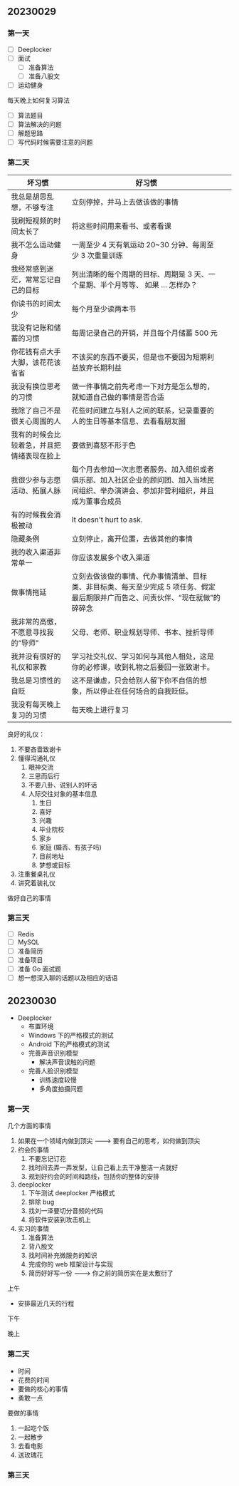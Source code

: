 ## 20230029

### 第一天

- [ ] Deeplocker
- [ ] 面试
	- [ ] 准备算法
	- [ ] 准备八股文
- [ ] 运动健身

每天晚上如何复习算法

- [ ] 算法题目
- [ ] 算法解决的问题
- [ ] 解题思路
- [ ] 写代码时候需要注意的问题

### 第二天

| 坏习惯                                     | 好习惯                                                                                                                                 |     |
| ------------------------------------------ | -------------------------------------------------------------------------------------------------------------------------------------- | --- |
| 我总是胡思乱想，不够专注                   | 立刻停掉，并马上去做该做的事情                                                                                                         |     |
| 我刷短视频的时间太长了                     | 将这些时间用来看书、或者看课                                                                                                           |     |
| 我不怎么运动健身                           | 一周至少 4 天有氧运动 20~30 分钟、每周至少 3 次重量训练                                                                                |     |
| 我经常感到迷茫，常常忘记自己的目标         | 列出清晰的每个周期的目标、周期是 3 天、一个星期、半个月等等、 如果 … 怎样办？                                                          |     |
| 你读书的时间太少                           | 每个月至少读两本书                                                                                                                     |     |
| 我没有记账和储蓄的习惯                     | 每周记录自己的开销，并且每个月储蓄 500 元                                                                                              |     |
| 你花钱有点大手大脚，该花花该省省           | 不该买的东西不要买，但是也不要因为短期利益放弃长期利益                                                                                 |     |
| 我没有换位思考的习惯                       | 做一件事情之前先考虑一下对方是怎么想的，就知道自己做的事情是否合适                                                                     |     |
| 我除了自己不是很关心周围的人               | 花些时间建立与别人之间的联系，记录重要的人的生日等基本信息、去看看朋友圈                                                               |     |
| 我有的时候会比较着急，并且把情绪表现在脸上 | 要做到喜怒不形于色                                                                                                                     |     |
| 我很少参与志愿活动、拓展人脉               | 每个月去参加一次志愿者服务、加入组织或者俱乐部、加入社区企业的顾问团、加入当地民间组织、举办演讲会、参加非营利组织，并且成为董事会成员 |     |
| 有的时候我会消极被动                       | It doesn't hurt to ask.                                                                                                                |     |
| 隐藏条例                                   | 立刻停止，离开位置，去做其他的事情                                                                                                     |     |
| 我的收入渠道非常单一                       | 你应该发展多个收入渠道                                                                                                                 |     |
| 做事情拖延                                 | 立刻去做该做的事情、代办事情清单、目标类、非目标类、每天至少完成 5 项任务、假定最后期限并广而告之、问责伙伴、“现在就做”的碎碎念        |     |
| 我非常的高傲，不愿意寻找我的“导师”         | 父母、老师、职业规划导师、书本、挫折导师                                                                                               |     |
| 我并没有很好的礼仪和家教                   | 学习社交礼仪、学习如何与其他人相处，这是你的必修课，收到礼物之后要回一张致谢卡。                                                       |     |
| 我总是习惯性的自贬                         | 这不是谦虚，只会给别人留下你不自信的想象，所以停止在任何场合的自我贬低。                                                               |     |
| 我没有每天晚上复习的习惯                   | 每天晚上进行复习                                                                                                                                       |     |

良好的礼仪：

1. 不要吝啬致谢卡
2. 懂得沟通礼仪
	1. 眼神交流
	2. 三思而后行
	3. 不要八卦、说别人的坏话
	4. 人际交往对象的基本信息
		1. 生日
		2. 喜好
		3. 兴趣
		4. 毕业院校
		5. 家乡
		6. 家庭 (婚否、有孩子吗)
		7. 目前地址
		8. 梦想或目标
3. 注重餐桌礼仪
4. 讲究着装礼仪

做好自己的事情

### 第三天

- [ ] Redis
- [ ] MySQL
- [ ] 准备简历
- [ ] 准备项目
- [ ] 准备 Go 面试题
- [ ] 想一想深入聊的话题以及相应的话语

## 20230030

- Deeplocker
	- 布置环境
	- Windows 下的严格模式的测试
	- Android 下的严格模式的测试
	- 完善声音识别模型
		- 解决声音误触的问题
	- 完善人脸识别模型
		- 训练速度较慢
		- 多角度拍摄问题

### 第一天

几个方面的事情

1. 如果在一个领域内做到顶尖 ---> 要有自己的思考，如何做到顶尖
2. 约会的事情
	1. 不要忘记订花
	2. 找时间去弄一弄发型，让自己看上去干净整洁一点就好
	3. 规划好约会的时间和路线，包括你的整体的安排
3. deeplocker
	1. 下午测试 deeplocker 严格模式
	2. 排除 bug
	3. 找刘一泽要切分音频的代码
	4. 将软件安装到攻击机上
4. 实习的事情
	1. 准备算法
	2. 背八股文
	3. 找时间补充微服务的知识
	4. 完成你的 web 框架设计与实现
	5. 简历好好写一份 ---> 你之前的简历实在是太敷衍了

上午

- 安排最近几天的行程

下午

晚上

### 第二天

- 时间
- 花费的时间
- 要做的核心的事情
- 勇敢一点

要做的事情

1. 一起吃个饭
2. 一起散步
3. 去看电影
4. 送玫瑰花

### 第三天
